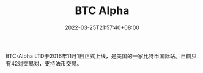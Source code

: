 ﻿---
weight: 
title: "BTC Alpha"
description: "BTC-Alpha LTD于2016年11月1日正式上线，是美国的一家比特币国际站。目前只有42对交易对，支持法币交易。"
date: 2022-03-25T21:57:40+08:00
lastmod: 2022-03-25T16:45:40+08:00
draft: false
authors: ["Metabd"]
featuredImage: "btc-alpha.webp"
link: ""
tags: ["交易所","BTC Alpha"]
categories: ["navigation"]
navigation: ["交易所"]
lightgallery: true
toc: true
pinned: false
recommend: false
recommend1: false
---
BTC-Alpha LTD于2016年11月1日正式上线，是美国的一家比特币国际站。目前只有42对交易对，支持法币交易。

